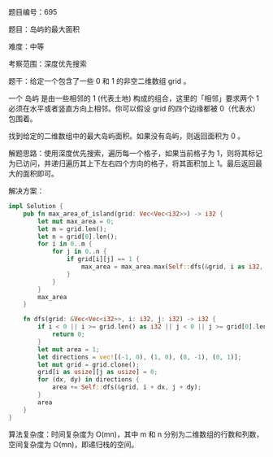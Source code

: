 题目编号：695

题目：岛屿的最大面积

难度：中等

考察范围：深度优先搜索

题干：给定一个包含了一些 0 和 1 的非空二维数组 grid 。

一个 岛屿 是由一些相邻的 1 (代表土地) 构成的组合，这里的「相邻」要求两个 1 必须在水平或者竖直方向上相邻。你可以假设 grid 的四个边缘都被 0（代表水）包围着。

找到给定的二维数组中的最大岛屿面积。如果没有岛屿，则返回面积为 0 。

解题思路：使用深度优先搜索，遍历每一个格子，如果当前格子为 1，则将其标记为已访问，并递归遍历其上下左右四个方向的格子，将其面积加上 1。最后返回最大的面积即可。

解决方案：

```rust
impl Solution {
    pub fn max_area_of_island(grid: Vec<Vec<i32>>) -> i32 {
        let mut max_area = 0;
        let m = grid.len();
        let n = grid[0].len();
        for i in 0..m {
            for j in 0..n {
                if grid[i][j] == 1 {
                    max_area = max_area.max(Self::dfs(&grid, i as i32, j as i32));
                }
            }
        }
        max_area
    }

    fn dfs(grid: &Vec<Vec<i32>>, i: i32, j: i32) -> i32 {
        if i < 0 || i >= grid.len() as i32 || j < 0 || j >= grid[0].len() as i32 || grid[i as usize][j as usize] == 0 {
            return 0;
        }
        let mut area = 1;
        let directions = vec![(-1, 0), (1, 0), (0, -1), (0, 1)];
        let mut grid = grid.clone();
        grid[i as usize][j as usize] = 0;
        for (dx, dy) in directions {
            area += Self::dfs(&grid, i + dx, j + dy);
        }
        area
    }
}
```

算法复杂度：时间复杂度为 O(mn)，其中 m 和 n 分别为二维数组的行数和列数，空间复杂度为 O(mn)，即递归栈的空间。